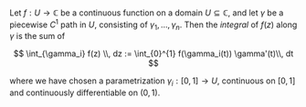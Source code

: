 Let $f: U \to \mathbb{C}$ be a continuous function on a domain $U \subseteq \mathbb{C}$, and let $\gamma$ be a piecewise $C^1$ path in $U$, consisting of $\gamma_1, \ldots, \gamma_n$. Then the *integral* of $f(z)$ along $\gamma$ is the sum of

$$
\int_{\gamma_i} f(z) \\, dz := \int_{0}^{1} f(\gamma_i(t)) \gamma'(t)\\, dt
$$

where we have chosen a parametrization $\gamma_i : [0, 1] \to U$, continuous on $[0, 1]$ and continuously differentiable on $(0, 1)$.
